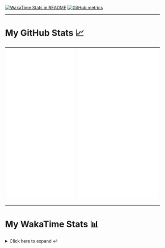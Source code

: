 [![WakaTime Stats in README](https://github.com/LOsioChico/LOsioChico/actions/workflows/waka.yml/badge.svg)](https://github.com/LOsioChico/LOsioChico/actions/workflows/waka.yml) [![GitHub metrics](https://github.com/LOsioChico/LOsioChico/actions/workflows/metrics.yml/badge.svg)](https://github.com/LOsioChico/LOsioChico/actions/workflows/metrics.yml)

---

# My GitHub Stats 📈

| ![](./assets/metrics.svg) | ![](./assets/metrics2.svg) |
| ------------------------- | -------------------------- |

---

# My WakaTime Stats 📊

<details>
<summary>Click here to expand ↩️</summary>
<br>

<!--START_SECTION:waka-->
![Code Time](http://img.shields.io/badge/Code%20Time-2%2C275%20hrs%2031%20mins-blue)

![Lines of code](https://img.shields.io/badge/From%20Hello%20World%20I%27ve%20Written-447.3%20thousand%20lines%20of%20code-blue)

**🐱 My GitHub Data** 

> 📦 695.4 kB Used in GitHub's Storage 
 > 
> 🏆 252 Contributions in the Year 2025
 > 
> 🚫 Not Opted to Hire
 > 
> 📜 29 Public Repositories 
 > 
> 🔑 34 Private Repositories 
 > 
**I'm a Night 🦉** 

```text
🌞 Morning                689 commits         ████░░░░░░░░░░░░░░░░░░░░░   14.56 % 
🌆 Daytime                1530 commits        ████████░░░░░░░░░░░░░░░░░   32.33 % 
🌃 Evening                1610 commits        █████████░░░░░░░░░░░░░░░░   34.02 % 
🌙 Night                  904 commits         █████░░░░░░░░░░░░░░░░░░░░   19.10 % 
```
📅 **I'm Most Productive on Thursday** 

```text
Monday                   638 commits         ███░░░░░░░░░░░░░░░░░░░░░░   13.48 % 
Tuesday                  741 commits         ████░░░░░░░░░░░░░░░░░░░░░   15.66 % 
Wednesday                564 commits         ███░░░░░░░░░░░░░░░░░░░░░░   11.92 % 
Thursday                 881 commits         █████░░░░░░░░░░░░░░░░░░░░   18.61 % 
Friday                   715 commits         ████░░░░░░░░░░░░░░░░░░░░░   15.11 % 
Saturday                 758 commits         ████░░░░░░░░░░░░░░░░░░░░░   16.02 % 
Sunday                   436 commits         ██░░░░░░░░░░░░░░░░░░░░░░░   09.21 % 
```


📊 **This Week I Spent My Time On** 

```text
💬 Programming Languages: 
TypeScript               2 hrs 14 mins       ██████░░░░░░░░░░░░░░░░░░░   24.90 % 
Astro                    1 hr 52 mins        █████░░░░░░░░░░░░░░░░░░░░   20.72 % 
Other                    1 hr 29 mins        ████░░░░░░░░░░░░░░░░░░░░░   16.52 % 
TOML                     48 mins             ██░░░░░░░░░░░░░░░░░░░░░░░   09.00 % 
Python                   41 mins             ██░░░░░░░░░░░░░░░░░░░░░░░   07.71 % 
```

**I Mostly Code in TypeScript** 

```text
TypeScript               33 repos            ████████████░░░░░░░░░░░░░   50.00 % 
Scala                    9 repos             ███░░░░░░░░░░░░░░░░░░░░░░   13.64 % 
JavaScript               7 repos             ███░░░░░░░░░░░░░░░░░░░░░░   10.61 % 
CSS                      5 repos             ██░░░░░░░░░░░░░░░░░░░░░░░   07.58 % 
Astro                    4 repos             ██░░░░░░░░░░░░░░░░░░░░░░░   06.06 % 
```




 Last Updated on 04/07/2025 01:13:11 UTC
<!--END_SECTION:waka-->

## </details>
